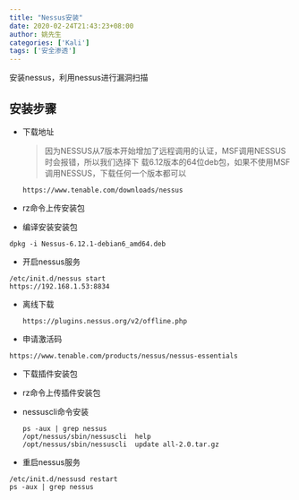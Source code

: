 ```yaml
---
title: "Nessus安装"
date: 2020-02-24T21:43:23+08:00
author: 姚先生
categories: ['Kali']
tags: ['安全渗透']
---
```




安装nessus，利用nessus进行漏洞扫描



<!--more-->



## 安装步骤



* 下载地址

  >因为NESSUS从7版本开始增加了远程调用的认证，MSF调用NESSUS时会报错，所以我们选择下 载6.12版本的64位deb包，如果不使用MSF调用NESSUS，下载任何一个版本都可以

  ~~~
  https://www.tenable.com/downloads/nessus
  ~~~

* rz命令上传安装包

* 编译安装安装包

~~~
dpkg -i Nessus-6.12.1-debian6_amd64.deb
~~~

* 开启nessus服务

~~~
/etc/init.d/nessus start
https://192.168.1.53:8834 
~~~

* 离线下载

  ~~~
  https://plugins.nessus.org/v2/offline.php
  ~~~

* 申请激活码

~~~
https://www.tenable.com/products/nessus/nessus-essentials
~~~

* 下载插件安装包
* rz命令上传插件安装包

* nessuscli命令安装 

  ~~~
  ps -aux | grep nessus
  /opt/nessus/sbin/nessuscli  help
  /opt/nessus/sbin/nessuscli  update all-2.0.tar.gz
  ~~~

* 重启nessus服务

~~~
/etc/init.d/nessusd restart
ps -aux | grep nessus
~~~